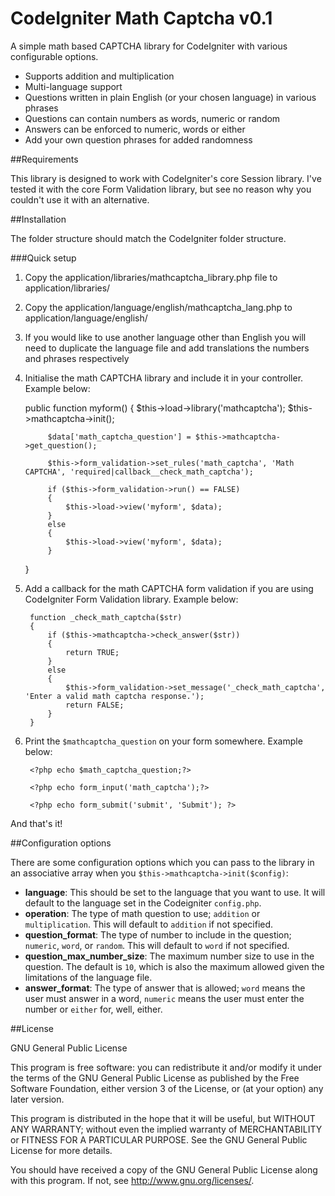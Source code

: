 # CodeIgniter Math Captcha v0.1

A simple math based CAPTCHA library for CodeIgniter with various configurable options.

* Supports addition and multiplication
* Multi-language support
* Questions written in plain English (or your chosen language) in various phrases
* Questions can contain numbers as words, numeric or random
* Answers can be enforced to numeric, words or either
* Add your own question phrases for added randomness

##Requirements

This library is designed to work with CodeIgniter's core Session library. I've tested it with the core Form Validation library, but see no reason why you couldn't use it with an alternative.

##Installation

The folder structure should match the CodeIgniter folder structure.

###Quick setup

1. Copy the application/libraries/mathcaptcha_library.php file to application/libraries/
2. Copy the application/language/english/mathcaptcha_lang.php to application/language/english/
3. If you would like to use another language other than English you will need to duplicate the language file and add translations the numbers and phrases respectively
4. Initialise the math CAPTCHA library and include it in your controller. Example below:

	public function myform()
	{
            $this->load->library('mathcaptcha');
            $this->mathcaptcha->init();
            
            $data['math_captcha_question'] = $this->mathcaptcha->get_question();
            
            $this->form_validation->set_rules('math_captcha', 'Math CAPTCHA', 'required|callback__check_math_captcha');
            
            if ($this->form_validation->run() == FALSE)
            {
                $this->load->view('myform', $data);
            }
            else
            {
                $this->load->view('myform', $data);
            }
	}

5. Add a callback for the math CAPTCHA form validation if you are using CodeIgniter Form Validation library. Example below:
        
        function _check_math_captcha($str)
        {
            if ($this->mathcaptcha->check_answer($str))
            {
                return TRUE;
            }
            else
            {
                $this->form_validation->set_message('_check_math_captcha', 'Enter a valid math captcha response.');
                return FALSE;
            }
        }

6. Print the `$mathcaptcha_question` on your form somewhere. Example below:

    <?php echo validation_errors(); ?>
    
    <?php echo form_open(); ?>
    
        <?php echo $math_captcha_question;?>
    
        <?php echo form_input('math_captcha');?>
    
        <?php echo form_submit('submit', 'Submit'); ?>
    
    <?php echo form_close();?>

And that's it!

##Configuration options

There are some configuration options which you can pass to the library in an associative array when you `$this->mathcaptcha->init($config)`:

*   **language**: This should be set to the language that you want to use. It will default to the language set in the Codeigniter `config.php`.
*   **operation**: The type of math question to use; `addition` or `multiplication`. This will default to `addition` if not specified.
*   **question_format**: The type of number to include in the question; `numeric`, `word`, or `random`. This will default to `word` if not specified.
*   **question_max_number_size**: The maximum number size to use in the question. The default is `10`, which is also the maximum allowed given the limitations of the language file.
*   **answer_format**: The type of answer that is allowed; `word` means the user must answer in a word, `numeric` means the user must enter the number or `either` for, well, either.

##License

GNU General Public License

This program is free software: you can redistribute it and/or modify
it under the terms of the GNU General Public License as published by
the Free Software Foundation, either version 3 of the License, or
(at your option) any later version.
 
This program is distributed in the hope that it will be useful,
but WITHOUT ANY WARRANTY; without even the implied warranty of
MERCHANTABILITY or FITNESS FOR A PARTICULAR PURPOSE.  See the
GNU General Public License for more details.

You should have received a copy of the GNU General Public License
along with this program.  If not, see <http://www.gnu.org/licenses/>.